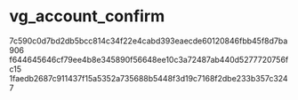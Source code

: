 vg_account_confirm
==================
7c590c0d7bd2db5bcc814c34f22e4cabd393eaecde60120846fbb45f8d7ba906
f644645646cf79ee4b8e345890f56648ee10c3a72487ab440d5277720756fc15
1faedb2687c911437f15a5352a735688b5448f3d19c7168f2dbe233b357c3247
